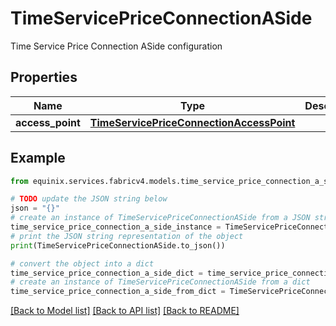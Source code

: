 # TimeServicePriceConnectionASide

Time Service Price Connection ASide configuration

## Properties

Name | Type | Description | Notes
------------ | ------------- | ------------- | -------------
**access_point** | [**TimeServicePriceConnectionAccessPoint**](TimeServicePriceConnectionAccessPoint.md) |  | [optional] 

## Example

```python
from equinix.services.fabricv4.models.time_service_price_connection_a_side import TimeServicePriceConnectionASide

# TODO update the JSON string below
json = "{}"
# create an instance of TimeServicePriceConnectionASide from a JSON string
time_service_price_connection_a_side_instance = TimeServicePriceConnectionASide.from_json(json)
# print the JSON string representation of the object
print(TimeServicePriceConnectionASide.to_json())

# convert the object into a dict
time_service_price_connection_a_side_dict = time_service_price_connection_a_side_instance.to_dict()
# create an instance of TimeServicePriceConnectionASide from a dict
time_service_price_connection_a_side_from_dict = TimeServicePriceConnectionASide.from_dict(time_service_price_connection_a_side_dict)
```
[[Back to Model list]](../README.md#documentation-for-models) [[Back to API list]](../README.md#documentation-for-api-endpoints) [[Back to README]](../README.md)


